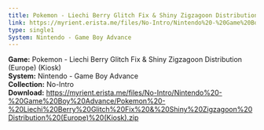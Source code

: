 ```yaml
---
title: Pokemon - Liechi Berry Glitch Fix & Shiny Zigzagoon Distribution (Europe) (Kiosk)
link: https://myrient.erista.me/files/No-Intro/Nintendo%20-%20Game%20Boy%20Advance/Pokemon%20-%20Liechi%20Berry%20Glitch%20Fix%20&%20Shiny%20Zigzagoon%20Distribution%20(Europe)%20(Kiosk).zip
type: single1
System: Nintendo - Game Boy Advance
---
```

<b>Game:</b> Pokemon - Liechi Berry Glitch Fix & Shiny Zigzagoon Distribution (Europe) (Kiosk)<br>
<b>System:</b> Nintendo - Game Boy Advance<br>
<b>Collection:</b> No-Intro<br>
<b>Download:</b> https://myrient.erista.me/files/No-Intro/Nintendo%20-%20Game%20Boy%20Advance/Pokemon%20-%20Liechi%20Berry%20Glitch%20Fix%20&%20Shiny%20Zigzagoon%20Distribution%20(Europe)%20(Kiosk).zip